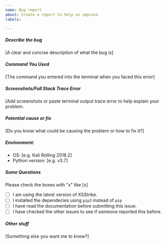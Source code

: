 ```yaml
---
name: Bug report
about: Create a report to help us improve
labels: 

---
```


##### Describe the bug
[A clear and concise description of what the bug is]

##### Command You Used
[The command you entered into the terminal when you faced this error]

##### Screenshots/Full Stack Trace Error
[Add screenshots or paste terminal output trace error to help explain your problem.

##### Potential cause or fix
[Do you know what could be causing the problem or how to fix it?]

##### Environment:
- OS: [e.g. Kali Rolling 2018.2]
- Python version: [e.g. v3.7]

##### Some Questions
Please check the boxes with "x" like [x]
- [ ] I am using the latest version of XSStrike.
- [ ] I installed the dependecies using `pip3` instead of `pip`
- [ ] I have read the documentation before submitting this issue.
- [ ] I have checked the other issues to see if someone reported this before.

##### Other stuff
[Something else you want me to know?]
